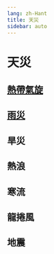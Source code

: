 ```yaml
---
lang: zh-Hant
title: 天災
sidebar: auto
---
```


# 天災
## [熱帶氣旋](tropical-cyclone.md)
<!-- [![tropical cyclone](../.vuepress/public/fig/tropical-cyclone.webp "圖片改自《華僑日報》插圖，1962年9月1日，第2張第1頁。圖示「溫黛」移動方向。")](tropical-cyclone.md) -->
## [雨災](flooding.md)
## 旱災
## 熱浪
## 寒流
## 龍捲風
## 地震